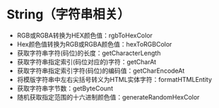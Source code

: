 # String（字符串相关）
- RGB或RGBA转换为HEX颜色值：rgbToHexColor
- Hex颜色值转换为RGB或RGBA颜色值：hexToRGBColor
- 获取字符串字符(码位)的长度：getCharacterLength
- 获取字符串指定索引(码位对应的)字符：getCharAt
- 获取字符串指定索引字符(码位)的编码值：getCharEncodeAt
- 将模版字符串中左右尖括号转义为HTML实体字符：formatHTMLEntity
- 获取字符串字节数：getByteCount
- 随机获取指定范围的十六进制颜色值：generateRandomHexColor
